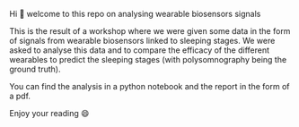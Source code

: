 Hi 👋 welcome to this repo on analysing wearable biosensors signals

This is the result of a workshop where we were given some data in the form of signals from wearable biosensors linked to sleeping stages.
We were asked to analyse this data and to compare the efficacy of the different wearables to predict the sleeping stages (with polysomnography being the ground truth).

You can find the analysis in a python notebook and the report in the form of a pdf.

Enjoy your reading 😄
